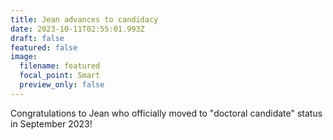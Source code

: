 ```yaml
---
title: Jean advances to candidacy
date: 2023-10-11T02:55:01.993Z
draft: false
featured: false
image:
  filename: featured
  focal_point: Smart
  preview_only: false
---
```

Congratulations to Jean who officially moved to "doctoral candidate" status in September 2023!